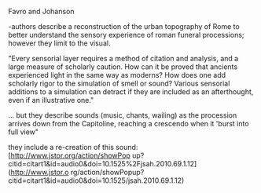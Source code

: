 Favro and Johanson

  

-authors describe a reconstruction of the urban topography of Rome to better understand the sensory experience of roman funeral processions; however they limit to the visual.

  

"Every sensorial layer requires a method of citation and analysis, and a large
measure of scholarly caution. How can it be proved that ancients experienced
light in the same way as moderns? How does one add scholarly rigor to the
simulation of smell or sound? Various sensorial additions to a simulation can
detract if they are included as an afterthought, even if an illustrative one."

  

  

... but they describe sounds \(music, chants, wailing\) as the procession
arrives down from the Capitoline, reaching a crescendo when it 'burst into
full view"

  

they include a re-creation of this sound: [http://www.jstor.org/action/showPop
up?citid=citart1&id=audio0&doi=10.1525%2Fjsah.2010.69.1.12](http://www.jstor.o
rg/action/showPopup?citid=citart1&id=audio0&doi=10.1525/jsah.2010.69.1.12)

